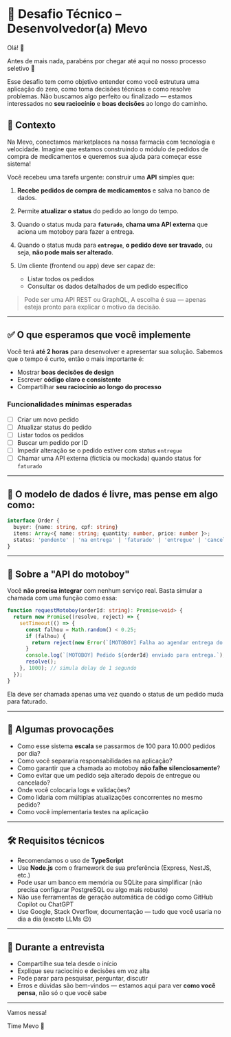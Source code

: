 # 🧪 Desafio Técnico – Desenvolvedor(a) Mevo

Olá! 👋

Antes de mais nada, parabéns por chegar até aqui no nosso processo seletivo 🙌

Esse desafio tem como objetivo entender como você estrutura uma aplicação do zero, como toma decisões técnicas e como resolve problemas. Não buscamos algo perfeito ou finalizado — estamos interessados no **seu raciocínio** e **boas decisões** ao longo do caminho.

## 🧠 Contexto

Na Mevo, conectamos marketplaces na nossa farmacia com tecnologia e velocidade. Imagine que estamos construindo o módulo de pedidos de compra de medicamentos e queremos sua ajuda para começar esse sistema!

Você recebeu uma tarefa urgente: construir uma **API** simples que:

1. **Recebe pedidos de compra de medicamentos** e salva no banco de dados.
2. Permite **atualizar o status** do pedido ao longo do tempo.
3. Quando o status muda para **`faturado`**, **chama uma API externa** que aciona um motoboy para fazer a entrega.
4. Quando o status muda para **`entregue`**, **o pedido deve ser travado**, ou seja, **não pode mais ser alterado**.
5. Um cliente (frontend ou app) deve ser capaz de:

   * Listar todos os pedidos
   * Consultar os dados detalhados de um pedido específico

> Pode ser uma API REST ou GraphQL, A escolha é sua — apenas esteja pronto para explicar o motivo da decisão.

---

## ✅ O que esperamos que você implemente

Você terá **até 2 horas** para desenvolver e apresentar sua solução. Sabemos que o tempo é curto, então o mais importante é:

* Mostrar **boas decisões de design**
* Escrever **código claro e consistente**
* Compartilhar **seu raciocínio ao longo do processo**

### Funcionalidades mínimas esperadas

* [ ] Criar um novo pedido
* [ ] Atualizar status do pedido
* [ ] Listar todos os pedidos
* [ ] Buscar um pedido por ID
* [ ] Impedir alteração se o pedido estiver com status `entregue`
* [ ] Chamar uma API externa (fictícia ou mockada) quando status for `faturado`

---

## 🧩 O modelo de dados é livre, mas pense em algo como:

```ts
interface Order {
  buyer: {name: string, cpf: string}
  items: Array<{ name: string; quantity: number, price: number }>;
  status: 'pendente' | 'na entrega' | 'faturado' | 'entregue' | 'cancelado';
}
```

---

## 🚚 Sobre a "API do motoboy"

Você **não precisa integrar** com nenhum serviço real. Basta simular a chamada com uma função como essa:

```ts
function requestMotoboy(orderId: string): Promise<void> {
  return new Promise((resolve, reject) => {
    setTimeout(() => {
      const falhou = Math.random() < 0.25;
      if (falhou) {
        return reject(new Error(`[MOTOBOY] Falha ao agendar entrega do pedido ${orderId}`));
      }
      console.log(`[MOTOBOY] Pedido ${orderId} enviado para entrega.`);
      resolve();
    }, 1000); // simula delay de 1 segundo
  });
}

```

Ela deve ser chamada apenas uma vez quando o status de um pedido muda para faturado.


---

## 🧠 Algumas provocações

* Como esse sistema **escala** se passarmos de 100 para 10.000 pedidos por dia?
* Como você separaria responsabilidades na aplicação?
* Como garantir que a chamada ao motoboy **não falhe silenciosamente**?
* Como evitar que um pedido seja alterado depois de entregue ou cancelado?
* Onde você colocaria logs e validações?
* Como lidaria com múltiplas atualizações concorrentes no mesmo pedido?
* Como você implementaria testes na aplicação

---

## 🛠️ Requisitos técnicos

* Recomendamos o uso de **TypeScript**
* Use **Node.js** com o framework de sua preferência (Express, NestJS, etc.)
* Pode usar um banco em memória ou SQLite para simplificar (não precisa configurar PostgreSQL ou algo mais robusto)
* Não use ferramentas de geração automática de código como GitHub Copilot ou ChatGPT
* Use Google, Stack Overflow, documentação — tudo que você usaria no dia a dia (exceto LLMs 😉)

---

## 🤝 Durante a entrevista

* Compartilhe sua tela desde o início
* Explique seu raciocínio e decisões em voz alta
* Pode parar para pesquisar, perguntar, discutir
* Erros e dúvidas são bem-vindos — estamos aqui para ver **como você pensa**, não só o que você sabe

---

Vamos nessa!

Time Mevo 🧪
